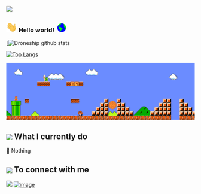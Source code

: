 ![](https://komarev.com/ghpvc/?username=Seifood&color=blueviolet)


### <img src="https://github.com/IMMANUEL44/IMMANUEL44/blob/master/Assets/Hi.gif" width="29px"> **Hello world!** &nbsp;<img src="https://github.com/IMMANUEL44/IMMANUEL44/blob/master/Assets/Earth.gif" width="24px">


[![Droneship github stats](https://github-readme-stats.vercel.app/api?username=Seifood&show_icons=true&theme=radical)

[![Top Langs](https://github-readme-stats.vercel.app/api/top-langs/?username=Seifood&layout=compact&text_color=D42481&bg_color=7FDBFF)](https://github.com/Seifood/github-readme-stats)
<br>

<img src="https://github.com/IMMANUEL44/IMMANUEL44/blob/master/Assets/Mario_Gameplay.gif" alt="Mario Game" width="980">

<br>









<summary><h2><img src="https://emojis.slackmojis.com/emojis/images/1453406830/264/success-kid.png?1453406830" align="center"
                width="28" /> What I currently do</h2></summary>

  🔭 Nothing
  




<summary><h2><img src="https://emojis.slackmojis.com/emojis/images/1579216111/7550/pikachu_wave.gif?1579216111" align="center"
                width="28" /> To connect with me</h2></summary>

<p align = "center">
 

[<img src="https://img.shields.io/badge/facebook-%231877F2.svg?&style=for-the-badge&logo=facebook&logoColor=white" />](https://www.facebook.com/Droneships/) 
 <a href="https://t.me/Droneship">![image](https://img.shields.io/badge/Telegram-2CA5E0?style=for-the-badge&logo=telegram&logoColor=white)</a>


</p>


<br>

<p align = "center">
